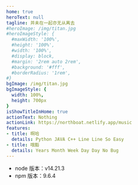 ```yaml
---
home: true
heroText: null
tagline: 并未在一起亦无从离去
#heroImage: /img/titan.jpg
#heroImageStyle: {
  #maxWidth: '100%',
  #height: '100%',
  #width: '100%',
  #display: block,
  #margin: '2rem auto 2rem',
  #background: '#fff',
  #borderRadius: '1rem',
#}
bgImage: /img/titan.jpg
bgImageStyle: {
  width: 100%,
  height: 700px
}
isShowTitleInHome: true
actionText: Nothing
actionLink: https://northboat.netlify.app/music
features:
- title: 啊哈
  details: Python JAVA C++ Line Line So Easy
- title: 哦豁
  details: Years Month Week Day Day No Bug
---
```


- node 版本：v14.21.3
- npm 版本：9.6.4

